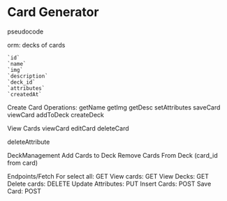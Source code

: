 # Card Generator



pseudocode

orm:
decks of cards

	`id` 
    `name` 
    `img` 
    `description`
    `deck_id`
    `attributes`
    `createdAt`

Create Card Operations:
getName
getImg
getDesc
setAttributes
saveCard
viewCard
addToDeck
    createDeck

View Cards
viewCard
editCard
deleteCard

deleteAttribute


DeckManagement
Add Cards to Deck
Remove Cards From Deck (card_id from card)


Endpoints/Fetch
For select all: GET
View cards: GET
View Decks: GET
Delete cards: DELETE
Update Attributes: PUT
Insert Cards: POST
Save Card: POST




